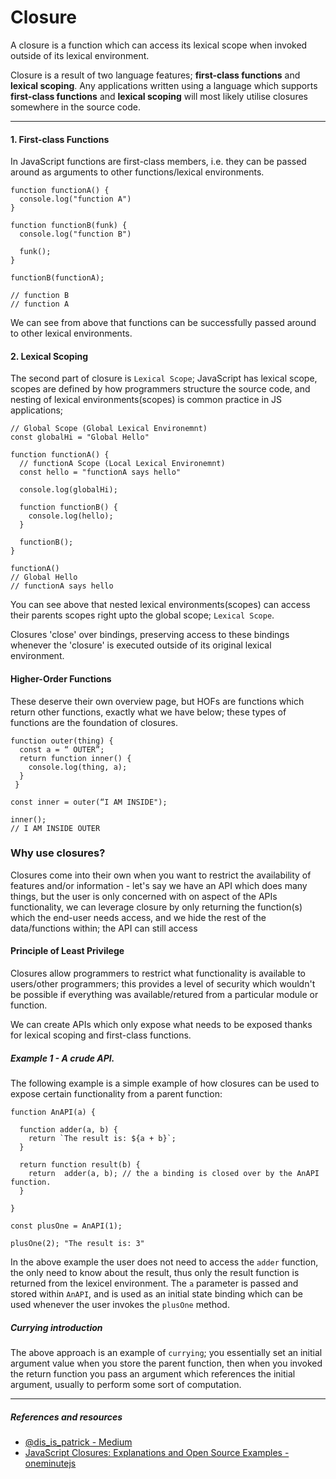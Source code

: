 # Closure

A closure is a function which can access its lexical scope when invoked outside of its lexical environment.

Closure is a result of two language features; **first-class functions** and **lexical scoping**. Any applications written using a language which supports **first-class functions** and **lexical scoping** will most likely utilise closures somewhere in the source code.

---

#### **1. First-class Functions**

In JavaScript functions are first-class members, i.e. they can be passed around as arguments to other functions/lexical environments.

```
function functionA() {
  console.log("function A")
}

function functionB(funk) {
  console.log("function B")

  funk();
}

functionB(functionA);

// function B
// function A
```

We can see from above that functions can be successfully passed around to other lexical environments.

#### **2. Lexical Scoping**

The second part of closure is `Lexical Scope`; JavaScript has lexical scope, scopes are defined by how programmers structure the source code, and nesting of lexical environments(scopes) is common practice in JS applications;

```
// Global Scope (Global Lexical Environemnt)
const globalHi = "Global Hello"

function functionA() {
  // functionA Scope (Local Lexical Environemnt)
  const hello = "functionA says hello"

  console.log(globalHi);

  function functionB() {
    console.log(hello);
  }

  functionB();
}

functionA()
// Global Hello
// functionA says hello
```

You can see above that nested lexical environments(scopes) can access their parents scopes right upto the global scope; `Lexical Scope`.

Closures 'close' over bindings, preserving access to these bindings whenever the 'closure' is executed outside of its original lexical environment.

#### Higher-Order Functions

These deserve their own overview page, but HOFs are functions which return other functions, exactly what we have below; these types of functions are the foundation of closures.

```
function outer(thing) {
  const a = “ OUTER”;
  return function inner() {
    console.log(thing, a);
  }
 }

const inner = outer(“I AM INSIDE");

inner();
// I AM INSIDE OUTER
```

### Why use closures?

Closures come into their own when you want to restrict the availability of features and/or information - let's say we have an API which does many things, but the user is only concerned with on aspect of the APIs functionality, we can leverage closure by only returning the function(s) which the end-user needs access, and we hide the rest of the data/functions within; the API can still access

#### Principle of Least Privilege

Closures allow programmers to restrict what functionality is available to users/other programmers; this provides a level of security which wouldn't be possible if everything was available/retured from a particular module or function.

We can create APIs which only expose what needs to be exposed thanks for lexical scoping and first-class functions.

##### Example 1 - A crude API.

The following example is a simple example of how closures can be used to expose certain functionality from a parent function:

```
function AnAPI(a) {

  function adder(a, b) {
    return `The result is: ${a + b}`;
  }

  return function result(b) {
    return  adder(a, b); // the a binding is closed over by the AnAPI function.
  }

}

const plusOne = AnAPI(1);

plusOne(2); "The result is: 3"
```

In the above example the user does not need to access the `adder` function, the only need to know about the result, thus only the result function is returned from the lexicel environment. The `a` parameter is passed and stored within `AnAPI`, and is used as an initial state binding which can be used whenever the user invokes the `plusOne` method.

##### Currying introduction

The above approach is an example of `currying`; you essentially set an initial argument value when you store the parent function, then when you invoked the return function you pass an argument which references the initial argument, usually to perform some sort of computation.

---

##### References and resources

- [@dis_is_patrick - Medium](https://medium.com/@dis_is_patrick/practical-uses-for-closures-c65640ae7304)
- [JavaScript Closures: Explanations and Open Source Examples - oneminutejs](https://medium.com/@oneminutejs/javascript-closures-explanations-and-open-source-examples-a3731848f658)
